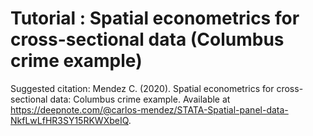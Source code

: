 # Tutorial : Spatial econometrics for cross-sectional data (Columbus crime example)

Suggested citation:
Mendez C. (2020). Spatial econometrics for cross-sectional data: Columbus crime example. Available at https://deepnote.com/@carlos-mendez/STATA-Spatial-panel-data-NkfLwLfHR3SY15RKWXbeIQ. 
